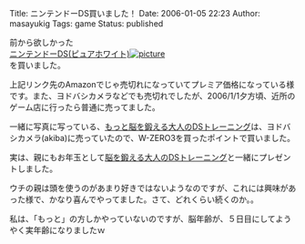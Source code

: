 Title: ニンテンドーDS買いました！
Date: 2006-01-05 22:23
Author: masayukig
Tags: game
Status: published

前から欲しかった[  
ニンテンドーDS(ピュアホワイト)](http://www.amazon.co.jp/exec/obidos/ASIN/B0007XQ3ZQ/hughundercons-22/ref=nosim)[![picture](http://lunatic.xrea.jp/mt/archives/img007s-thumb.jpg)
](http://lunatic.xrea.jp/mt/archives/img007s.html)  
を買いました。

上記リンク先のAmazonでじゃ売切れになっていてプレミア価格になっている様です。また、ヨドバシカメラなどでも売切れでしたが、2006/1/1夕方頃、近所のゲーム店に行ったら普通に売ってました。

一緒に写真に写っている、[もっと脳を鍛える大人のDSトレーニング](http://www.amazon.co.jp/exec/obidos/ASIN/B000BRYNUU/hughundercons-22/ref=nosim)は、ヨドバシカメラ(akiba)に売っていたので、W-ZERO3を買ったポイントで買いました。

実は、親にもお年玉として[脳を鍛える大人のDSトレーニング](http://www.amazon.co.jp/exec/obidos/ASIN/B00097D8YO/hughundercons-22/ref=nosim)と一緒にプレゼントしました。

ウチの親は頭を使うのがあまり好きではないようなのですが、これには興味があった様で、かなり喜んでやってました。さて、どれくらい続くのか。。

私は、「もっと」の方しかやっていないのですが、脳年齢が、５日目にしてようやく実年齢になりましたｗ
